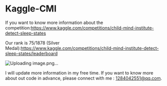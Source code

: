 # Kaggle-CMI

If you want to know more information about the competition:https://www.kaggle.com/competitions/child-mind-institute-detect-sleep-states

Our rank is 75/1878 (Silver Medal):https://www.kaggle.com/competitions/child-mind-institute-detect-sleep-states/leaderboard

![Uploading image.png…]()


I will update more information in my free time.
If you want to know more about out code in advance, please connect with me : 1284042551@qq.com.
